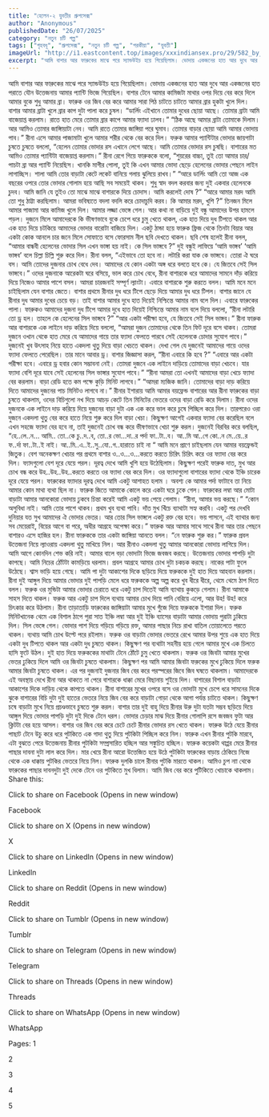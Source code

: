 ```yaml
---
title: "হেলেন-২ যুবতীর গ্রুপসেক্স"
author: "Anonymous"
publishedDate: "26/07/2025"
category: "নতুন চটি গল্প"
tags: ["গৃহবধূ", "গ্রুপসেক্স", "নতুন চটি গল্প", "পরকীয়া", "যুবতী"]
imageUrl: "http://i1.eastcontent.top/images/xxxindiansex.pro/29/582_by_6.jpg"
excerpt: "আমি বাশার আর ফারুকের মাঝে পরে স্যান্ডউইচ হয়ে গিয়েছিলাম। ভোদায় একজনের হাত আর দুধে আর একজনের হাত পরাতে যৌন উত্তেজনায় আমার প্যান্টি ভিজে গিয়েছিল। বাশার টেনে আমার কামিজটা মাথার ওপর দিয়ে বের করে দিলে আমার..."
---
```


আমি বাশার আর ফারুকের মাঝে পরে স্যান্ডউইচ হয়ে গিয়েছিলাম। ভোদায় একজনের হাত আর দুধে আর একজনের হাত পরাতে যৌন উত্তেজনায় আমার প্যান্টি ভিজে গিয়েছিল। বাশার টেনে আমার কামিজটা মাথার ওপর দিয়ে বের করে দিলে আমার বুকে শুধু আমার ব্রা। ফারুক ওর জিব বের করে আমার সারা পিঠ চাটতে চাটতে আমার ব্রার হুকটা খুলে দিল। বাশার আমার ব্রাটা খুলে ব্রার কাপ দুটা পালা করে চুষল।
“ডার্লিং এইখানে তোমার দুধের ছোয়া আছে। তোমার ব্রাটা আমি বাজেয়াপ্ত করলাম। রাতে হাত মেরে তোমার ব্রার কাপে আমার ফ্যাদা ঢালব।”
“ঠিক আছে আমার ব্রাটা তোমাকে দিলাম। আর আমিও তোমার জাঙ্গিায়াটা নেব। আমি রাতে তোমার জাঙ্গিয়া পরে ঘুমাব। তোমার বাড়ার ছোয়া আমি আমার ভোদায় পাব।”
রীনা এসে আমার পাজামাটা খুলে আমার শরীর থেকে বের করে দিল। ফরুক আমার প্যান্টিটার ভোদার জায়গাটা চুষতে চুষতে বললো,
“হেলেন তোমার ভোদার রস এখানে লেগে আছে। আমি তোমার ভোদার রস চুষছি। বাশারের মত আমিও তোমার প্যান্টিটা বাজেয়াপ্ত করলাম।”
রীনা রেগে গিয়ে ফারুককে বলো,
“শুয়রের বাচ্চা, তুই তো আমার চার/পাচটা ব্রা আর প্যান্টি নিয়েছিস। খানকি মাগীর পোলা, তুই কি এখন আমার ভোদা ছেড়ে হেলেনের ভোদার পেছনে লাইন লাগাচ্ছিস। শালা আমি তোর বাড়াটা কেটে লকেট বানিয়ে গলায় ঝুলিয়ে রাখব।”
“আরে ডার্লিং আমি তো আজ এক বছরের ‍ওপরে তোর ভোদার গোলাম হয়ে আছি সব সময়েই থাকব। শুধু স্বাদ বদল করবার জন্য দুই একবার হেলেনকে চুদব। আমি জানি যে তুইও তো মাঝে মাঝে বাশারকে দিয়ে চোদাস। আমি করলেই দোষ ?”
“আরে আমার মরদ আমি তো শুধু ঠাট্টা করছিলাম। আমরা ভবিষ্যতে বদলা বদলি করে চোদাচুদি করব। কি আমার মরদ, খুশি ?”
তিনজন মিলে আমার পাজামা আর কামিজ খুলে দিল। আমার লজ্জা ভেঙ্গে গেল।
আর কথা না বাড়িয়ে দুই বন্ধু আমাদের উপর হামলে পড়ল। দুজনে মিলে আমাদেরকে কি ভীষণভাবে বুকে চেপে ধরে চুমু খেতে থাকল, এক হাত দিয়ে দুধ টিপতে থাকল আর এক হাত দিয়ে চটকিয়ে আমাদের ভোদার বারোটা বাজিয়ে দিল। একটু ঠান্ডা হয়ে ফারুক ফ্রিজ থেকে তিনটা বিয়ার আর একটা কোক আনলে চার জনে মিলে সোফাতে বসে ফোরসাম নীল ছবি দেখতে থাকল। ছবি শেষ হলেই রীনা বলল,
“আমার বান্ধবী হেলেনের ভোদার সিল এখন ভাঙ্গা হয় নাই। কে সিল ভাঙ্গবে ?”
দুই বন্ধুই লাফিয়ে ‘আমি ভাঙ্গব’ ‘আমি ভাঙ্গব’ বলে চিল্লা চিল্লি শুরু করে দিল। রীনা বলল,
“এইভাবে তো হবে না। লটারি করা যাক কে ভাঙ্গবে। তোরা ঐ ঘরে বস। আমি তোদের দুজনার চোখ বেধে দেব। আমাদের যে কোন একটা অঙ্গ ধরে বলতে হবে কে। যে জিতবে সেই সিল ভাঙ্গবে।”
ওদের দুজনাকে আরেকটা ঘরে বসিয়ে, ভাল করে চোখ বেধে, রীনা বাশারকে ধরে আমাদের সামনে দাঁড় করিয়ে দিয়ে নিজেও আমার পাশে বসল। আমরা চারজনাই সম্পূর্ণ ল্যাংটা। এবারে বাশারকে শুরু করতে বলল। আমি মনে মনে চাইছিলাম যেন বাশার জেতে। বাশার প্রথমে রীনার দুধ ধরে টিপে ছেড়ে দিয়ে আমার দুধ ধরে টিপল। বাশার জানে যে রীনার দুধ আমার দুধের চেয়ে বড়। তাই বাশার আমার দুধে হাত দিয়েই নিশ্চিন্তে আমার নাম বলে দিল। এবারে ফারুকের পালা। ফারুকও আমাদের ‍দুজনা দুধ টিপে আমার দুধে হাত দিয়েই নিশ্চিন্তে আমার নাম বলে দিয়ে বললো,
“রীনা লটারি তো ড্র হল। তাহলে কে হেলেনের সিল ভাঙ্গবে ?”
“আর একটা পরীক্ষা হবে, যে জিতবে সেই সিল ভাঙ্গব।”
রীনা ফারুক আর বাশারকে এক লাইনে দাড় করিয়ে দিয়ে বললো,
“আমরা দুজন তোমাদের থেকে তিন ফিট দূরে বসে থাকব। তোমরা দুজনে ওখান থেকে হাত মেরে যে আমাদের গায়ে তার ফ্যাদা ফেলতে পারবে সেই হেলেনকে চোদার সুযোগ পাবে।”
দুজনেই খুব উৎসাহ নিয়ে হাতে একদলা থুতু দিয়ে বাড়া খেচতে থাকল। দেখা গেল যে দুজনেই আমাদের গায়ে ওদের ফ্যাদা ফেলতে পেরেছিল। তার মানে আবার ড্র। বাশার জিজ্ঞাসা করল,
“রীনা এবারে কি হবে ?”
“এবারে আর একটা পরীক্ষা হবে। এবারে ড্র হবার কোন সম্ভাবনা নেই। তোমরা দুজনে এক লাইনে দাড়িয়ে তোমাদের বাড়া খেচবে। যার ফ্যাদা বেশি দূরে যাবে সেই হেলেনের সিল ভাঙ্গার সুযোগ পাবে।”
“রীনা আমরা তো এখনই আমাদের বাড়া খেচে ফ্যাদা বের করলাম। বাড়া রেডি হতে কম পক্ষে কুড়ি মিনিট লাগবে।”
“আমরা ম্যজিক জানি। তোমাদের বাড়া দাড় করিয়ে দিতে আমাদের দুজনের পাচ মিনিটও লাগবে না।”
রীনার ইশারায় আমি আমার বয়ফ্রেন্ড বাশারের আর রীনা ফারুকের বাড়া চুষতে থাকলাম, ওদের বিচিগুলো নখ দিয়ে আচড় কেটে তিন মিনিটের ভেতরে ওদের বাড়া রেডি করে দিলাম।
রীনা ওদের দুজনকে এক লাইনে দাড় করিয়ে দিয়ে দুজনের বাড়া দুটা এক এক করে ভাল করে চুষে পিচ্ছিল করে দিল। তারপরেও ওরা দুজনে একদলা থুতু বের করে হাতে নিয়ে শুরু করে দিল বাড়া খেচা। কিছুক্ষণ আগেই একবার ফ্যাদা বের করেছিল বলে এখন সহজে ফ্যাদা বের হবে না, তাই দুজনেই চোখ বন্ধ করে ভীষণভাবে খেচা শুরু করল। দুজনেই বিরবির করে বলছিল,
“হে..লে..ন… আমি.. তো..কে চু..দ..ব, তো..র ভো…দা..র পর্দা ফা..টা..ব। আ..মি আ..গে কো..ন মে..য়ে..র ফ..র্দা ফা..টা..ই নাই। আ..মি..এ..ই..সু..যো..গ..হারাতে চাই না “
আমি মনে প্রাণে চাইছলাম যেন আমার বয়ফ্রেন্ডই জিতুক। বেশ অনেকক্ষণ খেচার পর প্রথমে বাশার ও..ও…ও…করতে করতে চিরিৎ চিরিৎ করে ওর ফ্যাদা বের করে দিল। ফ্যাদগুলো বেশ দূরে যেয়ে পরল। দূরত্ব দেখে আমি খুশি হয়ে উঠেছিলাম। কিছুক্ষণ পরেই ফারুক দাত, মুখ আর চোখ বন্ধ করে উহ..উহ..উহ..করতে করতে ওর ফ্যাদা বের করে দিল। ওর ফ্যাদাগুলো বাশারের ফ্যাদা থেকে ইঞ্চি চারেক দূরে যেয়ে পরল। ফারুকের ফ্যাদার দূরত্ব দেখে আমি একটু আশাহত হলাম । অবশ্য কে আমার পর্দা ফাটাবে তা নিয়ে আমার কোন মাথা ব্যথা ছিল না।
ফারুক জিতে আমাকে কোলে করে একটা ঘরে ঢুকে গেল। ফারুকের লম্বা আর মোটা বাড়াটা আমার আনকোরা ভোদায় ঢুকবে চিন্তা করেই আমি একটু ভয় পেয়ে গেলাম।
“রীনা, আমার ভয় করছে।”
“কোন অসুবিধা নাই। আমি তোর পাশে থাকব। প্রথম খুব ব্যথা পাবি। দাঁত মুখ খিঁচে ব্যাথাটা সহ্য করবি। একটু পর দেখবি দুনিয়ার যত সুখ আমাদের ঐ ভোদার ভেতর। আর তোর সিল ভাঙ্গলে একটু রক্ত বের হবে। ভয় পাসনে, এই ব্যাথার জন্য সব মেয়েরাই, বিয়ের আগে বা পরে, অধীর আগ্রহে অপেক্ষা করে।”
ফারুক আর আমার সাথে সাথে রীনা আর তার পেছনে বাশারও এসে হাজির হল। রীনা ফারুককে তার একটা জাঙ্গিয়া আনতে বলল।
“নে ফারুক শুরু কর।”
ফারুক প্রবল উত্তেজনা নিয়ে ল্যাওরায় একদলা থুতু মাখিয়ে নিল। আর রীনাও একদলা থুতু আমার আনকোরা ভোদায় লাগিয়ে দিল। আমি আগে কোনদিন শেভ করি নাই। আমার বালে বড়া ভোদাটা ভিজে জবজব করছে। উত্তেজনায় ভোদার পাপড়ি দুটা কাপছে। আমি নিচের ঠোঁটটা কামড়িয়ে ধরলাম। প্রবল আগ্রহে আমার চোখ দুটা চকচক করছে। নাকের পাটা ফুলে উঠেছে। শ্বাস ভাড়ি হয়ে গেছে। আমি পা দুটা আকাশের দিকে ছড়িয়ে দিয়ে ফরুককে দুই হাত দিয়ে আহবান করলাম। রীনা দুই আঙ্গুল দিয়ে আমার ভোদার দুই পাপড়ি মেলে ধরে ফরুককে অল্প অল্প করে খুব ধীরে ধীরে, থেমে থেমে ঠাপ দিতে বলল। ফরুক ওর মুন্ডিটা আমার ভোদার চেরাতে ধরে একটু চাপ দিতেই আমি ব্যাথায় কুকড়ে গেলাম। রীনা আমাকে সাহস দিতে থাকল। ফরুক আর একটু চাপ দিলে ব্যথায় আমার চোখ দিয়ে পানি বেরিয়ে এলো, আর উহ! উহ! করে চিৎকার করে উঠলাম। রীনা তাড়াতাড়ি ফারুকের জাঙ্গিয়াটা আমার মুখে গুঁজে দিয়ে ফরুককে ইশারা দিল। ফরুক মিনিটখানেক থেমে এক বিশাল ঠাপে পুরা সাত ইঞ্চি লম্বা আর দুই ইঞ্চি ব্যাসের বাড়াটা আমার ভোদায় পুরাটা ঢুকিয়ে দিল। সিল ভেঙ্গে গেল। ভোদার পাশ দিয়ে গড়িয়ে গড়িয়ে রক্ত, আমার পাছার নিচে রাখা বাতিল তোয়ালেতে পরতে থাকল। ব্যথায় আমি চোখ উল্টে পরে রইলাম। ফরুক ওর বাড়াটা ভোদার ভেতরে রেখে আমার উপর শুয়ে এক হাত দিয়ে একটা দুধ টিপতে থাকল আর একটা দুধ চুষতে থাকল। কিছুক্ষণ পর ব্যথাটা সহনীয় হয়ে গেলে আমার মুখে এক চিলতে হাসি ফুটে উঠল। দুই হাত দিয়ে ফরুককের মাথাটা টেনে ঠোঁটে চুমু খেতে থাকলাম। ফরুক ওর জিবটা আমার মুখের ভেতর ঢুকিয়ে দিলে আমি ওর জিবটা চুষতে থাকলাম। কিছুক্ষণ পর আমি আমার জিবটা ফরুকের মুখে ঢুকিয়ে দিলে ফরুক আমার জিবটা চুষতে থাকল। এর পর দুজনাই দুজনার জিব বের করে পরস্পরের জিবে জিব ঘষতে থাকলাম। আমাদেরকে এই অবস্থায় দেখে রীনা আর
থাকতে না পেরে বাশারকে ধাক্কা মেরে বিছানায় শুইয়ে দিল। বাশারের বিশাল বাড়াটা আকাশের দিকে দাড়িয় থেকে কাপতে থাকল। রীনা বাশারের মুখের ওপরে বসে ওর ভোদাটা মুখে চেপে ধরে সামনের দিকে ঝুকে বাশারের বিচি দুটা দুই হাতের ভেতরে নিয়ে জিব বের করে বাড়াটা গোড়া থেকে আগা পর্যন্ত চাটতে থাকল। কিছুক্ষণ চষে বাড়াটা মুখে নিয়ে প্রচণ্ডভাবে চুষতে শুরু করল। বাশার তার দুই বাহু দিয়ে রীনার উরু দুটা যতটা সম্ভব ছড়িয়ে দিয়ে আঙ্গুল দিয়ে ভোদার পাপড়ি দুটা দুই দিকে টেনে ধরল। ভোদার চেড়ার মাঝ দিয়ে রীনার গোলাপি রসে জবজব ফুটা আর ক্লিটটা বের হয়ে আসল। বাশার ওর জিব বের করে চেটে চেটে রীনার ভোদার রস খেতে থাকল। ফারুক উঠে যেয়ে রীনার পাছাট টেনে উচু করে ধরে পুটকিতে এক গাদা থুতু দিয়ে পুটকিটা পিচ্ছিল করে নিল। ফারুক এখন রীনার পুটকি মারবে, এটা বুঝতে পেরে উত্তেজনায় রীনার পুটকিটা সম্প্রসারিত হচ্ছিল আর সঙ্কুচিত হচ্ছিল। ফারুক কয়েকটা থাপ্পর মেরে রীনার পাছার দাবনা দুটা লাল করে দিল। মার খেয়ে রীনা আরো উত্তেজিত হয়ে উঠে পুটকিটা ফারুকের বাড়ায় ঠেকিয়ে নিজে থেকে এক ধাক্কায় পুটকির ভেতরে নিয়ে নিল। ফারুক দুলকি চালে রীনার পুটকি মারতে থাকল। আমিও চুপ নাা থেকে ফারুকের পাছার দাবনদুটা দুই দেকে টেনে ওর পুটকিতে মুখ ধিলাম। আমি জিব বের করে পুটিকিতে খোচাকে থাকলাম।
Share this:


Click to share on Facebook (Opens in new window)


Facebook




Click to share on X (Opens in new window)


X




Click to share on LinkedIn (Opens in new window)


LinkedIn




Click to share on Reddit (Opens in new window)


Reddit




Click to share on Tumblr (Opens in new window)


Tumblr




Click to share on Telegram (Opens in new window)


Telegram




Click to share on Threads (Opens in new window)


Threads




Click to share on WhatsApp (Opens in new window)


WhatsApp


Pages: 
1
 
2
 
3
 
4
 
5
